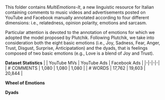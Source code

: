 This folder contains *MultiEmotions-It*, a new linguistic resource for Italian containing comments to music videos and advertisements posted on YouTube and Facebook manually annotated according to four different dimensions: i.e., relatedness, opinion polarity, emotions and sarcasm.  

Particular attention is devoted to the annotation of emotions for which we adopted the model proposed by Plutchik. Following Plutchik, we take into consideration both the eight basic emotions (i.e., Joy, Sadness, Fear, Anger, Trust, Disgust, Surprise, Anticipatation) and the dyads, that is feelings composed of two basic emotions (e.g., Love is a blend of Joy and Trust).

**Dataset Statistics**
|  | YouTube MVs | YouTube Ads | Facebook Ads |
|-|-|-|-|
| # COMMENTS | 1,080 | 1,080 | 1,080 |
| # WORDS | 17,762 | 19,603 | 20,844 |

**Wheel of Emotions**

**Dyads**
